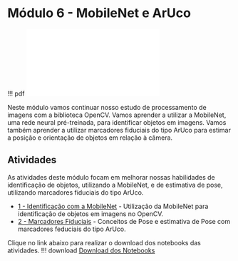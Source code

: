 # Módulo 6 - MobileNet e ArUco

!!! pdf
    ![](slides.pdf)

Neste módulo vamos continuar nosso estudo de processamento de imagens com a biblioteca OpenCV. Vamos aprender a utilizar a MobileNet, uma rede neural pré-treinada, para identificar objetos em imagens. Vamos também aprender a utilizar marcadores fiduciais do tipo ArUco para estimar a posição e orientação de objetos em relação à câmera.

## Atividades

As atividades deste módulo focam em melhorar nossas habilidades de identificação de objetos, utilizando a MobileNet, e de estimativa de pose, utilizando marcadores fiduciais do tipo ArUco.

- [1 - Identificação com a MobileNet](atividades/1-mobilenet.ipynb) - Utilização da MobileNet para identificação de objetos em imagens no OpenCV.
- [2 - Marcadores Fiduciais](atividades/2-aruco.ipynb) - Conceitos de Pose e estimativa de Pose com marcadores feduciais do tipo ArUco.

Clique no link abaixo para realizar o download dos notebooks das atividades.
!!! download
    [Download dos Notebooks](atividades_cap_6.zip)

<!-- ## Para entregar

!!! exercise
    Clique no link abaixo para ser direcionado para o Github Classroom da APS 6.

    As APSs são em dupla dentro da mesma turma, no link você deve escolher seu parceiro e/ou criar um grupo.

    As entregas da APS 6 são em vídeo. Siga o tutorial [guia de configuração da APS](https://insper.github.io/robotica-computacional/screen_record/) para saber como fazer a gravação do vídeo no Ubuntu. Feito isso, realize o upload do vídeo no YouTube e coloque o link no arquivo `README.md` do seu repositório.

    [APS 5 - Github Classroom](https://classroom.github.com/a/zxV99Se5)

    A data final de entrega é **{{ data_APS6 }}**. -->